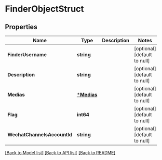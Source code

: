 # FinderObjectStruct

## Properties
Name | Type | Description | Notes
------------ | ------------- | ------------- | -------------
**FinderUsername** | **string** |  | [optional] [default to null]
**Description** | **string** |  | [optional] [default to null]
**Medias** | [***Medias**](medias.md) |  | [optional] [default to null]
**Flag** | **int64** |  | [optional] [default to null]
**WechatChannelsAccountId** | **string** |  | [optional] [default to null]

[[Back to Model list]](../README.md#documentation-for-models) [[Back to API list]](../README.md#documentation-for-api-endpoints) [[Back to README]](../README.md)


